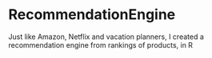 # RecommendationEngine
Just like Amazon, Netflix and vacation planners, I created a recommendation engine from rankings of products, in R
